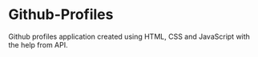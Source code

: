 # Github-Profiles
Github profiles application created using HTML, CSS and JavaScript with the help from API.
